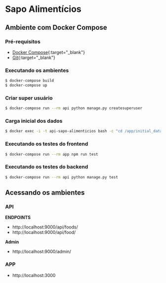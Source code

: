 # Sapo Alimentícios

## Ambiente com Docker Compose

### Pré-requisitos

-   [Docker Compose](http://https://docs.docker.com/compose/install/ "Install Docker Compose"){:target="_blank"}
-   [Git](https://git-scm.com/book/en/v2/Getting-Started-Installing-Git "Git"){:target="_blank"}

### Executando os ambientes

```sh
$ docker-compose build
$ docker-compose up
```

### Criar super usuário

```sh
$ docker-compose run --rm api python manage.py createsuperuser
```

### Carga inicial dos dados

```sh
$ docker exec -i -t api-sapo-alimenticios bash -c "cd /app/initial_data && python initial_data_import.py"
```

### Executando os testes do frontend

```sh
$ docker-compose run --rm app npm run test
```

### Executando os testes do backend

```sh
$ docker-compose run --rm api python manage.py test
```

## Acessando os ambientes

### API

**ENDPOINTS**

-   http://localhost:9000/api/foods/
-   http://localhost:9000/api/food/

**Admin**

-   http://localhost:9000/admin/

### APP

-   http://localhost:3000
